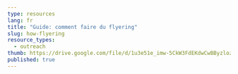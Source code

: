 ```yaml
---
type: resources
lang: fr
title: "Guide: comment faire du flyering"
slug: how-flyering
resource_types:
  - outreach
thumb: https://drive.google.com/file/d/1u3e51e_imw-5CkW3FdEKdwCwBByzlozP/view?usp=sharing
published: true
---
```

